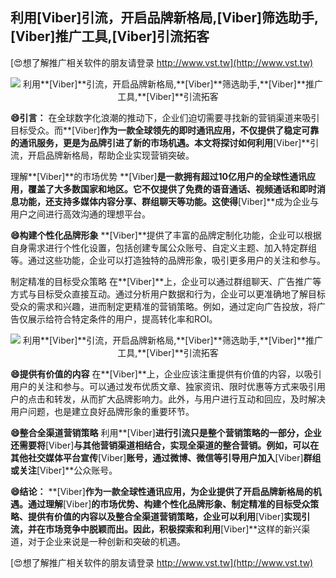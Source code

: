 ## **利用**[Viber]**引流，开启品牌新格局,**[Viber]**筛选助手,**[Viber]**推广工具,**[Viber]**引流拓客**

[😍想了解推广相关软件的朋友请登录 http://www.vst.tw](http://www.vst.tw)

 <center><img src="https://vst.tw/MP4/tuiguang/png/3.png" alt="利用**[Viber]**引流，开启品牌新格局,**[Viber]**筛选助手,**[Viber]**推广工具,**[Viber]**引流拓客"></center>

**😄引言：**
在全球数字化浪潮的推动下，企业们迫切需要寻找新的营销渠道来吸引目标受众。而**[Viber]**作为一款全球领先的即时通讯应用，不仅提供了稳定可靠的通讯服务，更是为品牌引进了新的市场机遇。本文将探讨如何利用**[Viber]**引流，开启品牌新格局，帮助企业实现营销突破。

理解**[Viber]**的市场优势
**[Viber]**是一款拥有超过10亿用户的全球性通讯应用，覆盖了大多数国家和地区。它不仅提供了免费的语音通话、视频通话和即时消息功能，还支持多媒体内容分享、群组聊天等功能。这使得**[Viber]**成为企业与用户之间进行高效沟通的理想平台。

**😄构建个性化品牌形象**
**[Viber]**提供了丰富的品牌定制化功能，企业可以根据自身需求进行个性化设置，包括创建专属公众账号、自定义主题、加入特定群组等。通过这些功能，企业可以打造独特的品牌形象，吸引更多用户的关注和参与。

制定精准的目标受众策略
在**[Viber]**上，企业可以通过群组聊天、广告推广等方式与目标受众直接互动。通过分析用户数据和行为，企业可以更准确地了解目标受众的需求和兴趣，进而制定更精准的营销策略。例如，通过定向广告投放，将广告仅展示给符合特定条件的用户，提高转化率和ROI。

 <center><img src="https://vst.tw/MP4/tuiguang/png/5.png" alt="利用**[Viber]**引流，开启品牌新格局,**[Viber]**筛选助手,**[Viber]**推广工具,**[Viber]**引流拓客"></center>

**😄提供有价值的内容**
在**[Viber]**上，企业应该注重提供有价值的内容，以吸引用户的关注和参与。可以通过发布优质文章、独家资讯、限时优惠等方式来吸引用户的点击和转发，从而扩大品牌影响力。此外，与用户进行互动和回应，及时解决用户问题，也是建立良好品牌形象的重要环节。

**😄整合全渠道营销策略**
利用**[Viber]**进行引流只是整个营销策略的一部分，企业还需要将**[Viber]**与其他营销渠道相结合，实现全渠道的整合营销。例如，可以在其他社交媒体平台宣传**[Viber]**账号，通过微博、微信等引导用户加入**[Viber]**群组或关注**[Viber]**公众账号。

**😄结论：**
**[Viber]**作为一款全球性通讯应用，为企业提供了开启品牌新格局的机遇。通过理解**[Viber]**的市场优势、构建个性化品牌形象、制定精准的目标受众策略、提供有价值的内容以及整合全渠道营销策略，企业可以利用**[Viber]**实现引流，并在市场竞争中脱颖而出。因此，积极探索和利用**[Viber]**这样的新兴渠道，对于企业来说是一种创新和突破的机遇。

[😍想了解推广相关软件的朋友请登录 http://www.vst.tw](http://www.vst.tw)



